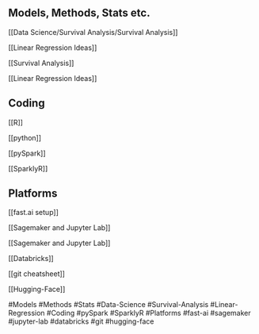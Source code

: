 
## Models, Methods, Stats etc.

[[Data Science/Survival Analysis/Survival Analysis]]

[[Linear Regression Ideas]]

[[Survival Analysis]]

[[Linear Regression Ideas]]

## Coding

[[R]]

[[python]]

[[pySpark]]

[[SparklyR]]

## Platforms

[[fast.ai setup]]

[[Sagemaker and Jupyter Lab]]

[[Sagemaker and Jupyter Lab]]

[[Databricks]]

[[git cheatsheet]]

[[Hugging-Face]]




#Models #Methods #Stats
#Data-Science #Survival-Analysis 
#Linear-Regression
#Coding
#pySpark
#SparklyR
#Platforms
#fast-ai 
#sagemaker
#jupyter-lab
#databricks
#git
#hugging-face

